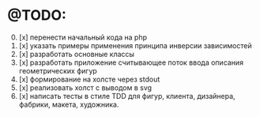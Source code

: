 # @TODO:
0. [x] перенести начальный кода на php
1. [x] указать примеры применения принципа инверсии зависимостей
2. [x] разработать основные классы
3. [x] разработать приложение считывающее поток ввода описания геометрических фигур
4. [x] формирование на холсте через stdout
5. [x] реализовать холст с выводом в svg
6. [x] написать тесты в стиле TDD для фигур, клиента, дизайнера, фабрики, макета, художника.  